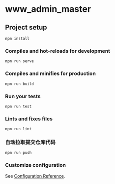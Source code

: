 # www_admin_master

## Project setup
```
npm install
```

### Compiles and hot-reloads for development
```
npm run serve
```

### Compiles and minifies for production
```
npm run build
```

### Run your tests
```
npm run test
```

### Lints and fixes files
```
npm run lint
```

### 自动拉取提交仓库代码
```
npm run push
```

### Customize configuration
See [Configuration Reference](https://cli.vuejs.org/config/).
